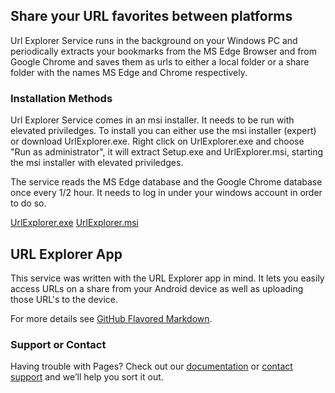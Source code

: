 ## Share your URL favorites between platforms

Url Explorer Service runs in the background on your Windows PC and periodically extracts your bookmarks from the MS Edge Browser and from Google Chrome and saves them as urls to either a local folder or a share folder with the names MS Edge and Chrome respectively.   

### Installation Methods

Url Explorer Service comes in an msi installer. It needs to be run with elevated priviledges. To install you can either use the msi installer (expert) or download UrlExplorer.exe. Right click on UrlExplorer.exe and choose "Run as administrator", it will extract Setup.exe and UrlExplorer.msi, starting the msi installer with elevated priviledges. 

The service reads the MS Edge database and the Google Chrome database once every 1/2 hour.  It needs to log in under your windows account in order to do so.  

[UrlExplorer.exe](https://github.com/CraigNSt/Url-Explorer-Service/releases/download/1.0.0.5/UrlExplorer.exe)     [UrlExplorer.msi](https://github.com/CraigNSt/Url-Explorer-Service/releases/download/1.0.0.5/UrlExplorer.msi)

##  URL Explorer App

This service was written with the URL Explorer app in mind.  It lets you easily access URLs on a share from your Android device as well as uploading those URL's to the device.

For more details see [GitHub Flavored Markdown](https://guides.github.com/features/mastering-markdown/).

### Support or Contact

Having trouble with Pages? Check out our [documentation](https://help.github.com/categories/github-pages-basics/) or [contact support](https://github.com/contact) and we’ll help you sort it out.
